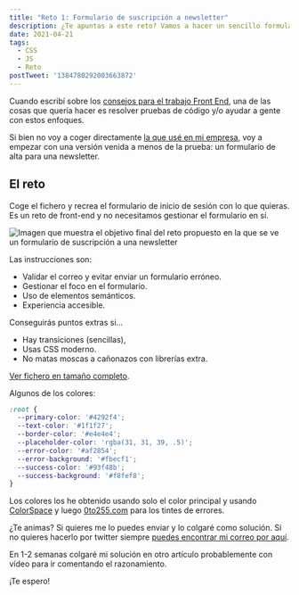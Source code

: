 ```yaml
---
title: "Reto 1: Formulario de suscripción a newsletter"
description: ¿Te apuntas a este reto? Vamos a hacer un sencillo formulario.
date: 2021-04-21
tags:
  - CSS
  - JS
  - Reto
postTweet: '1384780292003663872'
---
```


Cuando escribí sobre los [consejos para el trabajo Front End](/posts/consejos-para-aplicar-trabajo-front-end/), una de las cosas que quería hacer es resolver pruebas de código y/o ayudar a gente con estos enfoques.

Si bien no voy a coger directamente [la que usé en mi empresa](https://github.com/firstandthird/frontend-challenge), voy a empezar con una versión venida a menos de la prueba: un formulario de alta para una newsletter.

## El reto

Coge el fichero y recrea el formulario de inicio de sesión con lo que quieras. Es un reto de front-end y no necesitamos gestionar el formulario en sí.

![Imagen que muestra el objetivo final del reto propuesto en la que se ve un formulario de suscripción a una newsletter](/img/posts/reto-1-fuente.jpg "El reto")

Las instrucciones son:

* Validar el correo y evitar enviar un formulario erróneo.
* Gestionar el foco en el formulario.
* Uso de elementos semánticos.
* Experiencia accesible.

Conseguirás puntos extras si...

* Hay transiciones (sencillas),
* Usas CSS moderno.
* No matas moscas a cañonazos con librerías extra.

[Ver fichero en tamaño completo](/img/posts/reto-1-fuente.jpg).

Algunos de los colores:

```css
:root {
  --primary-color: '#4292f4';
  --text-color: '#1f1f27';
  --border-color: '#e4e4e4';
  --placeholder-color: 'rgba(31, 31, 39, .5)';
  --error-color: '#af2854';
  --error-background: '#fbecf1';
  --success-color: '#93f48b';
  --success-background: '#f8fef8';
}
```

Los colores los he obtenido usando solo el color principal y usando [ColorSpace](https://mycolor.space/?hex=%234292F4&sub=1) y luego [0to255.com](https://www.0to255.com/) para los tintes de errores.

¿Te animas? Si quieres me lo puedes enviar y lo colgaré como solución. Si no quieres hacerlo por twitter siempre [puedes encontrar mi correo por aquí](https://antonio.laguna.es/sobre-mi/).

En 1-2 semanas colgaré mi solución en otro artículo probablemente con vídeo para ir comentando el razonamiento.

¡Te espero!
